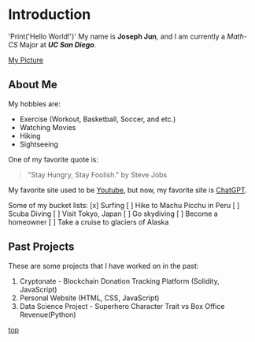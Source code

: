 # Introduction

'Print('Hello World!')' My name is **Joseph Jun**, and I am currently a _Math-CS_ Major at **_UC San Diego_**. 

[My Picture](Picture/img1.JPG)

## About Me
My hobbies are:
- Exercise (Workout, Basketball, Soccer, and etc.)
- Watching Movies
- Hiking
- Sightseeing

One of my favorite quote is:
> "Stay Hungry, Stay Foolish." by Steve Jobs

My favorite site used to be [Youtube](www.youtube.com), but now, my favorite site is [ChatGPT](https://chat.openai.com/).

Some of my bucket lists:
[x] Surfing
[ ] Hike to Machu Picchu in Peru
[ ] Scuba Diving
[ ] Visit Tokyo, Japan
[ ] Go skydiving
[ ] Become a homeowner
[ ] Take a cruise to glaciers of Alaska


## Past Projects

These are some projects that I have worked on in the past:
1. Cryptonate - Blockchain Donation Tracking Platform  (Solidity, JavaScript)
2. Personal Website (HTML, CSS, JavaScript)
3. Data Science Project - Superhero Character Trait vs Box Office Revenue(Python)


[top](#introduction)